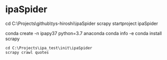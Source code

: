 # ipaSpider

cd C:\Projects\github\tys-hiroshi\ipaSpider
scrapy startproject ipaSpider

conda create -n ipapy37 python=3.7 anaconda
conda info -e
conda install scrapy

```
cd C:\Projects\ipa_test\init\ipaSpider
scrapy crawl quotes
```
